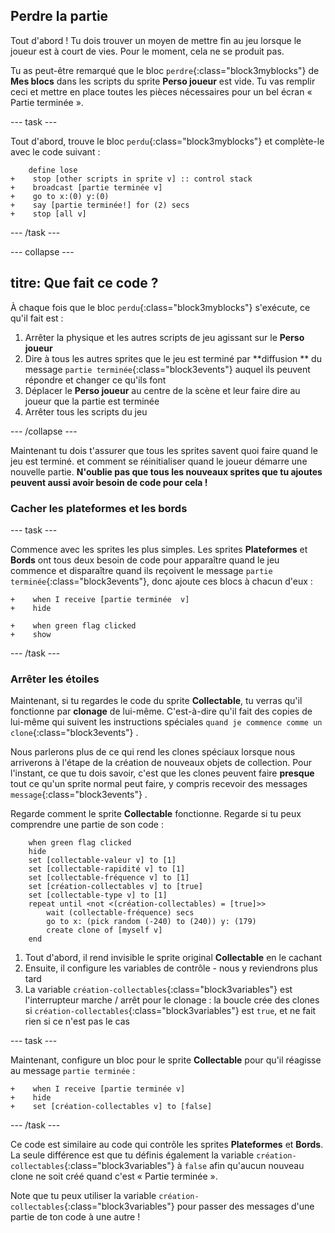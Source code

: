 ## Perdre la partie

Tout d'abord ! Tu dois trouver un moyen de mettre fin au jeu lorsque le joueur est à court de vies. Pour le moment, cela ne se produit pas.

Tu as peut-être remarqué que le bloc `perdre`{:class="block3myblocks"} de **Mes blocs** dans les scripts du sprite **Perso joueur** est vide. Tu vas remplir ceci et mettre en place toutes les pièces nécessaires pour un bel écran « Partie terminée ».

--- task ---

Tout d'abord, trouve le bloc `perdu`{:class="block3myblocks"} et complète-le avec le code suivant :

```blocks3
    define lose
+    stop [other scripts in sprite v] :: control stack
+    broadcast [partie terminée v]
+    go to x:(0) y:(0)
+    say [partie terminée!] for (2) secs
+    stop [all v]
```

--- /task ---

--- collapse ---

## titre: Que fait ce code ?

À chaque fois que le bloc `perdu`{:class="block3myblocks"} s'exécute, ce qu'il fait est :

1. Arrêter la physique et les autres scripts de jeu agissant sur le **Perso joueur**
2. Dire à tous les autres sprites que le jeu est terminé par **diffusion ** du message `partie terminée`{:class="block3events"} auquel ils peuvent répondre et changer ce qu'ils font
3. Déplacer le **Perso joueur** au centre de la scène et leur faire dire au joueur que la partie est terminée
4. Arrêter tous les scripts du jeu

--- /collapse ---

Maintenant tu dois t'assurer que tous les sprites savent quoi faire quand le jeu est terminé. et comment se réinitialiser quand le joueur démarre une nouvelle partie. **N'oublie pas que tous les nouveaux sprites que tu ajoutes peuvent aussi avoir besoin de code pour cela !**

### Cacher les plateformes et les bords

--- task ---

Commence avec les sprites les plus simples. Les sprites **Plateformes** et **Bords** ont tous deux besoin de code pour apparaître quand le jeu commence et disparaître quand ils reçoivent le message `partie terminée`{:class="block3events"}, donc ajoute ces blocs à chacun d'eux :

```blocks3
+    when I receive [partie terminée  v]
+    hide
```

```blocks3
+    when green flag clicked
+    show
```

--- /task ---

### Arrêter les étoiles

Maintenant, si tu regardes le code du sprite **Collectable**, tu verras qu'il fonctionne par **clonage** de lui-même. C'est-à-dire qu'il fait des copies de lui-même qui suivent les instructions spéciales `quand je commence comme un clone`{:class="block3events"} .

Nous parlerons plus de ce qui rend les clones spéciaux lorsque nous arriverons à l'étape de la création de nouveaux objets de collection. Pour l'instant, ce que tu dois savoir, c'est que les clones peuvent faire **presque** tout ce qu'un sprite normal peut faire, y compris recevoir des messages `message`{:class="block3events"} .

Regarde comment le sprite **Collectable** fonctionne. Regarde si tu peux comprendre une partie de son code :

```blocks3
    when green flag clicked
    hide
    set [collectable-valeur v] to [1]
    set [collectable-rapidité v] to [1]
    set [collectable-fréquence v] to [1]
    set [création-collectables v] to [true]
    set [collectable-type v] to [1]
    repeat until <not <(création-collectables) = [true]>>
        wait (collectable-fréquence) secs
        go to x: (pick random (-240) to (240)) y: (179)
        create clone of [myself v]
    end
```

1. Tout d'abord, il rend invisible le sprite original **Collectable** en le cachant
2. Ensuite, il configure les variables de contrôle - nous y reviendrons plus tard
3. La variable `création-collectables`{:class="block3variables"} est l'interrupteur marche / arrêt pour le clonage : la boucle crée des clones si `création-collectables`{:class="block3variables"} est `true`, et ne fait rien si ce n'est pas le cas

--- task ---

Maintenant, configure un bloc pour le sprite **Collectable** pour qu'il réagisse au message `partie terminée` :

```blocks3
+    when I receive [partie terminée v]
+    hide
+    set [création-collectables v] to [false]
```

--- /task ---

Ce code est similaire au code qui contrôle les sprites **Plateformes** et **Bords**. La seule différence est que tu définis également la variable `création-collectables`{:class="block3variables"} à `false` afin qu'aucun nouveau clone ne soit créé quand c'est « Partie terminée ».

Note que tu peux utiliser la variable `création-collectables`{:class="block3variables"} pour passer des messages d'une partie de ton code à une autre !